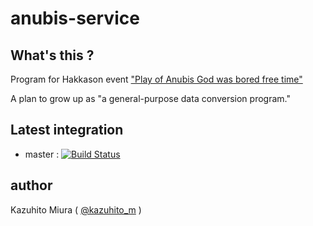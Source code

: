 anubis-service
==============

## What's this ?

Program for Hakkason event ["Play of Anubis God was bored free time"](http://chouseisan.com/schedule/List?msg=%E3%82%A4%E3%83%99%E3%83%B3%E3%83%88%E3%81%AF%E6%9B%B4%E6%96%B0%E3%81%95%E3%82%8C%E3%81%BE%E3%81%97%E3%81%9F&h=5955c2a5d560978f5605f1a88a3f38cb "暇を持て余したアヌビス神の遊び")

A plan to grow up as "a general-purpose data conversion program." 

## Latest integration

+ master : [![Build Status](https://secure.travis-ci.org/kazuhito-m/anubis-service.png)](http://travis-ci.org/kazuhito-m/anubis-service)

## author

Kazuhito Miura ( [@kazuhito_m](https://twitter.com/kazuhito_m "kazuhito_m on Twitter") )

